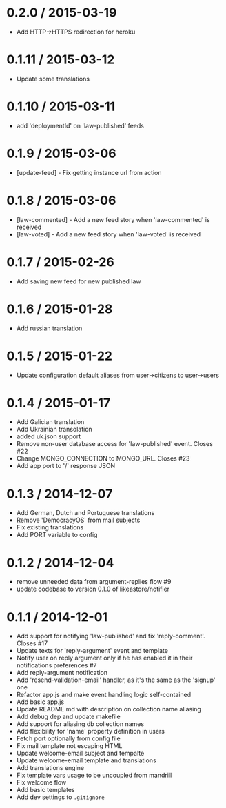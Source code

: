 
0.2.0 / 2015-03-19
==================

 * Add HTTP->HTTPS redirection for heroku

0.1.11 / 2015-03-12
==================

 * Update some translations

0.1.10 / 2015-03-11
==================

 * add 'deploymentId' on 'law-published' feeds

0.1.9 / 2015-03-06
==================

  * [update-feed] - Fix getting instance url from action

0.1.8 / 2015-03-06
==================

  * [law-commented] - Add a new feed story when 'law-commented' is received
  * [law-voted] - Add a new feed story when 'law-voted' is received

0.1.7 / 2015-02-26
==================

  * Add saving new feed for new published law

0.1.6 / 2015-01-28
==================

 * Add russian translation

0.1.5 / 2015-01-22
==================

 * Update configuration default aliases from user->citizens to user->users

0.1.4 / 2015-01-17
==================

 * Add Galician translation
 * Add Ukrainian transolation
 * added uk.json support
 * Remove non-user database access for 'law-published' event. Closes #22
 * Change MONGO_CONNECTION to MONGO_URL. Closes #23
 * Add app port to '/' response JSON

0.1.3 / 2014-12-07
==================

 * Add German, Dutch and Portuguese translations
 * Remove 'DemocracyOS' from mail subjects
 * Fix existing translations
 * Add PORT variable to config

0.1.2 / 2014-12-04
==================

 * remove unneeded data from argument-replies flow #9
 * update codebase to version 0.1.0 of likeastore/notifier

0.1.1 / 2014-12-01
==================

 * Add support for notifying 'law-published' and fix 'reply-comment'. Closes #17
 * Update texts for 'reply-argument' event and template
 * Notify user on reply argument only if he has enabled it in their notifications preferences #7
 * Add reply-argument notification
 * Add 'resend-validation-email' handler, as it's the same as the 'signup' one
 * Refactor app.js and make event handling logic self-contained
 * Add basic app.js
 * Update README.md with description on collection name aliasing
 * Add debug dep and update makefile
 * Add support for aliasing db collection names
 * Add flexibility for 'name' property definition in users
 * Fetch port optionally from config file
 * Fix mail template not escaping HTML
 * Update welcome-email subject and tempalte
 * Update welcome-email template and translations
 * Add translations engine
 * Fix template vars usage to be uncoupled from mandrill
 * Fix welcome flow
 * Add basic templates
 * Add dev settings to `.gitignore`
